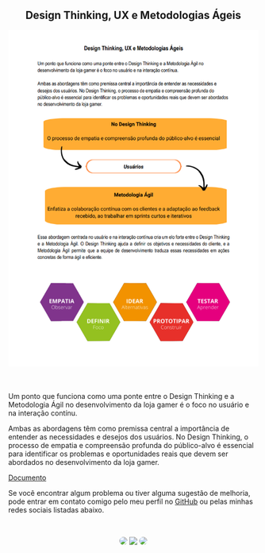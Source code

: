 <h2 align="center">Design Thinking, UX e Metodologias Ágeis</h2>


<div align="center">
<a href="https://docs.google.com/document/d/13hYRBdPApzNfd0h2nX8Ay8NS-NKtCei553zWbLFdJ-g/edit?usp=sharing" target="_blank">
<img src="https://github.com/SidneyTeodoroJr/Design-Thinking-UX-Metodologias-Ageis/blob/main/print-screen.png" alt="Design Thinking">
</a>
</div>
</br> 
</br>

<p>
 Um ponto que funciona como uma ponte entre o Design Thinking e a Metodologia Ágil no
desenvolvimento da loja gamer é o foco no usuário e na interação contínu.
</p>

<p>
 Ambas as abordagens têm como premissa central a importância de entender as necessidades e
desejos dos usuários. No Design Thinking, o processo de empatia e compreensão profunda do
público-alvo é essencial para identificar os problemas e oportunidades reais que devem ser abordados
no desenvolvimento da loja gamer.
</p>

<a href="https://github.com/SidneyTeodoroJr/Design-Thinking-UX-Metodologias-Ageis/blob/main/Design%20Thinking%2C%20UX%20e%20Metodologias%20%C3%81geis.pdf">Documento</a>
</br>


<p>
Se você encontrar algum problema ou tiver alguma sugestão de melhoria, pode entrar em contato comigo pelo meu perfil no <a href="https://github.com/SidneyTeodoroJr" target="_blank">GitHub</a> ou pelas minhas redes sociais listadas abaixo.
</p>

##
</br>

<div align="center">
<a href="https://sidney-personal-portifolio.netlify.app/"><img src="https://img.shields.io/badge/-Portifolio-%230077B5?style=for-the-badge&logo=portifolio&logoColor=white" style="border-radius: 30px" target="_blank" /></a>
<a href="https://www.instagram.com/sidneyteodoroaraujo" target="_blank"><img src="https://img.shields.io/badge/-Instagram-%23E4405F?style=for-the-badge&logo=instagram&logoColor=white" /></a>
<a href="https://www.linkedin.com/in/sidney-teodoro-4a4a8119b?lipi=urn%3Ali%3Apage%3Ad_flagship3_profile_view_base_contact_details%3B%2FevuTOiSSJS2hWGCZgtZiQ%3D%3D" target="_blank"><img src="https://img.shields.io/badge/-LinkedIn-%230077B5?style=for-the-badge&logo=linkedin&logoColor=white" style="border-radius: 30px" target="_blank"></a>
</div>
